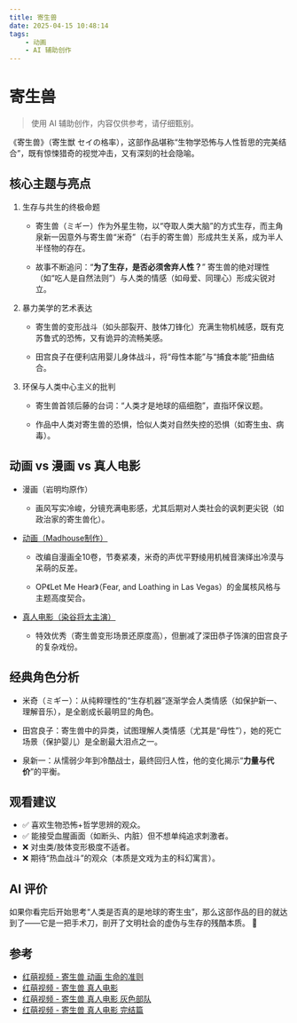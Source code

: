 ```yaml
---
title: 寄生兽
date: 2025-04-15 10:48:14
tags:
    - 动画
    - AI 辅助创作
---
```


# 寄生兽

> 使用 AI 辅助创作，内容仅供参考，请仔细甄别。

《寄生兽》（寄生獣 セイの格率），这部作品堪称“生物学恐怖与人性哲思的完美结合”，既有惊悚猎奇的视觉冲击，又有深刻的社会隐喻。

## 核心主题与亮点

1. 生存与共生的终极命题

   * 寄生兽（ミギー）作为外星生物，以“夺取人类大脑”的方式生存，而主角泉新一因意外与寄生兽“米奇”（右手的寄生兽）形成共生关系，成为半人半怪物的存在。

   * 故事不断追问：“**为了生存，是否必须舍弃人性？**” 寄生兽的绝对理性（如“吃人是自然法则”）与人类的情感（如母爱、同理心）形成尖锐对立。

2. 暴力美学的艺术表达

   * 寄生兽的变形战斗（如头部裂开、肢体刀锋化）充满生物机械感，既有克苏鲁式的恐怖，又有诡异的流畅美感。

   * 田宫良子在便利店用婴儿身体战斗，将“母性本能”与“捕食本能”扭曲结合。

3. 环保与人类中心主义的批判

   * 寄生兽首领后藤的台词：“人类才是地球的癌细胞”，直指环保议题。

   * 作品中人类对寄生兽的恐惧，恰似人类对自然失控的恐惧（如寄生虫、病毒）。

## 动画 vs 漫画 vs 真人电影

* 漫画（岩明均原作）

  * 画风写实冷峻，分镜充满电影感，尤其后期对人类社会的讽刺更尖锐（如政治家的寄生兽化）。

* [动画（Madhouse制作）](https://hmoe.xyz/video/12438)

  * 改编自漫画全10卷，节奏紧凑，米奇的声优平野绫用机械音演绎出冷漠与呆萌的反差。

  * OP《Let Me Hear》（Fear, and Loathing in Las Vegas）的金属核风格与主题高度契合。

* [真人电影（染谷将太主演）](https://hmoe.xyz/video/24799)

  * 特效优秀（寄生兽变形场景还原度高），但删减了深田恭子饰演的田宫良子的复杂戏份。

## 经典角色分析

* 米奇（ミギー）：从纯粹理性的“生存机器”逐渐学会人类情感（如保护新一、理解音乐），是全剧成长最明显的角色。

* 田宫良子：寄生兽中的异类，试图理解人类情感（尤其是“母性”），她的死亡场景（保护婴儿）是全剧最大泪点之一。

* 泉新一：从懦弱少年到冷酷战士，最终回归人性，他的变化揭示“**力量与代价**”的平衡。

## 观看建议

* ✅ 喜欢生物恐怖+哲学思辨的观众。
* ✅ 能接受血腥画面（如断头、内脏）但不想单纯追求刺激者。
* ❌ 对虫类/肢体变形极度不适者。
* ❌ 期待“热血战斗”的观众（本质是文戏为主的科幻寓言）。

## AI 评价

如果你看完后开始思考“人类是否真的是地球的寄生虫”，那么这部作品的目的就达到了——它是一把手术刀，剖开了文明社会的虚伪与生存的残酷本质。 🧬

## 参考

* [红萌视频 - 寄生兽 动画 生命的准则](https://hmoe.xyz/video/12438)
* [红萌视频 - 寄生兽 真人电影](https://hmoe.xyz/video/12438)
* [红萌视频 - 寄生兽 真人电影 灰色部队](https://hmoe.xyz/video/39328)
* [红萌视频 - 寄生兽 真人电影 完结篇](https://hmoe.xyz/video/39328)